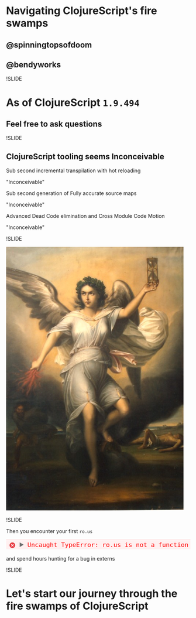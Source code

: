# Navigating ClojureScript's fire swamps

## @spinningtopsofdoom

## @bendyworks

!SLIDE

# As of ClojureScript `1.9.494`
## Feel free to ask questions

!SLIDE

## ClojureScript tooling seems Inconceivable

Sub second incremental transpilation with hot reloading

"Inconceivable"

Sub second generation of Fully accurate source maps

"Inconceivable"

Advanced Dead Code elimination and Cross Module Code Motion

"Inconceivable"

!SLIDE

![Nemesis](../../images/nemesis_gheorghe_tattarescu.jpg)

!SLIDE

Then you encounter your first `ro.us`

![Our first ro.us encounter](../../images/first_rous_encounter.png)

and spend hours hunting for a bug in externs

!SLIDE

# Let's start our journey through the fire swamps of ClojureScript
